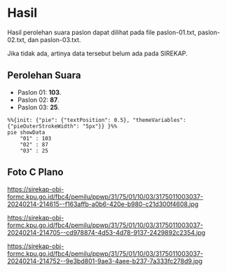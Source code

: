 # Hasil

Hasil perolehan suara paslon dapat dilihat pada file paslon-01.txt, paslon-02.txt, dan paslon-03.txt.

Jika tidak ada, artinya data tersebut belum ada pada SIREKAP.

## Perolehan Suara

 * Paslon 01: **103**.
 * Paslon 02: **87**.
 * Paslon 03: **25**.

```mermaid
%%{init: {"pie": {"textPosition": 0.5}, "themeVariables": {"pieOuterStrokeWidth": "5px"}} }%%
pie showData
    "01" : 103
    "02" : 87
    "03" : 25
```
## Foto C Plano

https://sirekap-obj-formc.kpu.go.id/fbc4/pemilu/ppwp/31/75/01/10/03/3175011003037-20240214-214615--f163affb-a0b6-420e-b980-c21d300f4608.jpg

https://sirekap-obj-formc.kpu.go.id/fbc4/pemilu/ppwp/31/75/01/10/03/3175011003037-20240214-214705--cd978874-4d53-4d78-9137-2429892c2354.jpg

https://sirekap-obj-formc.kpu.go.id/fbc4/pemilu/ppwp/31/75/01/10/03/3175011003037-20240214-214752--9e3bd801-9ae3-4aee-b237-7a333fc278d9.jpg

